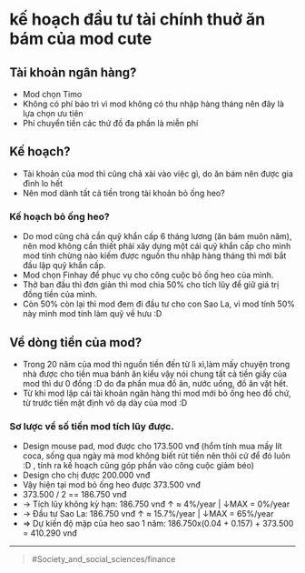 # kế hoạch đầu tư tài chính thuở ăn bám của mod cute

## Tài khoản ngân hàng?

- Mod chọn Timo
- Không có phí bảo trì vì mod không có thu nhập hàng tháng nên đây là lựa chọn ưu tiên
- Phí chuyển tiền các thứ đồ đa phần là miễn phí

## Kế hoạch?

- Tài khoản của mod thì cũng chả xài vào việc gì, do ăn bám nên được gia đình lo hết
- Nên mod dành tất cả tiền trong tài khoản bỏ ống heo?

### Kế hoạch bỏ ống heo?

- Do mod cũng chả cần quỹ khẩn cấp 6 tháng lương (ăn bám muôn năm), nên mod không cần thiết phải xây dựng một cái quỹ khẩn cấp cho mình mod tính chừng nào kiếm được nguồn thu nhập hàng tháng thì mới bắt đầu lập quỹ khẩn cấp.
- Mod chọn Finhay để phục vụ cho công cuộc bỏ ống heo của mình.
- Thở ban đầu thì đơn giản thì mod chia 50% cho tích lũy để giữ giá trị đồng tiền của mình.
- Còn 50% còn lại thì mod đem đi đầu tư cho con Sao La, vì mod tính 50% này mình mod tính làm quỹ về hưu :D

## Về dòng tiền của mod?

- Trong 20 năm của mod thì nguồn tiền đến từ lì xì,làm mấy chuyện trong nhà được cho tiền mua bánh ăn kiểu vậy nói chung tất cả tiền giấy của mod thì dư 0 đồng :D do đa phần mua đồ ăn, nước uống, đồ ăn vặt hết.
- Từ khi mod lập cái tài khoản ngân hàng thì mod mới bỏ ống heo đồ chứ, từ trước tiền mặt định vô dạ dày của mod :D

### Sơ lược về số tiền mod tích lũy được.

- Design mouse pad, mod được cho 173.500 vnđ (hổm tính mua mấy lít coca, sống qua ngày mà mod không biết rút tiền nên thôi cứ để đó luôn :D , tính ra kế hoạch cũng góp phần vào công cuộc giảm béo)
- Design cho chị được 200.000 vnđ
- Vậy hiện tại mod bỏ ống heo được 373.500 vnđ
- 373.500 / 2 == 186.750 vnđ
- → Tích lũy không kỳ hạn: 186.750 vnđ ↑ ≈ 4%/year | ↓MAX = 0%/year
- → Đầu tư Sao La: 186.750 vnđ ↑ ≈ 15.7%/year | ↓MAX = 65%/year
- ⇒ Dự kiến độ mập của heo sao 1 năm: 186.750x(0.04 + 0.157) + 373.500 = 410.290 vnđ

---

> #Society_and_social_sciences/finance
